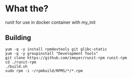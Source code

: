 # What the?

runit for use in docker container with my_init

## Building

```
yum -q -y install rpmdevtools git glibc-static
yum -q -y groupinstall "Development Tools"
git clone https://github.com/imeyer/runit-rpm runit-rpm
cd ./runit-rpm
./build.sh
sudo rpm -i ~/rpmbuild/RPMS/*/*.rpm
```

